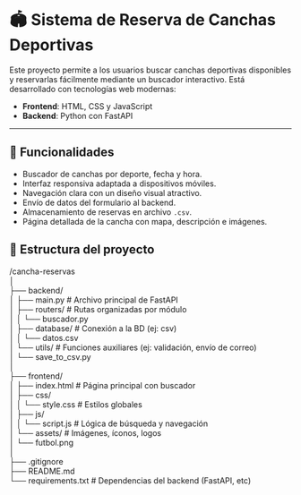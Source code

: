 # 🏟️ Sistema de Reserva de Canchas Deportivas

Este proyecto permite a los usuarios buscar canchas deportivas disponibles y reservarlas fácilmente mediante un buscador interactivo. Está desarrollado con tecnologías web modernas:

- **Frontend**: HTML, CSS y JavaScript
- **Backend**: Python con FastAPI

---

## 🚀 Funcionalidades

- Buscador de canchas por deporte, fecha y hora.
- Interfaz responsiva adaptada a dispositivos móviles.
- Navegación clara con un diseño visual atractivo.
- Envío de datos del formulario al backend.
- Almacenamiento de reservas en archivo `.csv`.
- Página detallada de la cancha con mapa, descripción e imágenes.

## 🧱 Estructura del proyecto

/cancha-reservas  
│  
├── backend/  
│   ├── main.py                      # Archivo principal de FastAPI  
│   ├── routers/                     # Rutas organizadas por módulo  
│   │   └── buscador.py  
│   ├── database/                    # Conexión a la BD (ej: csv)  
│   │   └── datos.csv  
│   └── utils/                       # Funciones auxiliares (ej: validación, envío de correo)  
│       └── save_to_csv.py  
│  
├── frontend/  
│   ├── index.html                   # Página principal con buscador  
│   ├── css/  
│   │   └── style.css                # Estilos globales  
│   ├── js/  
│   │   └── script.js                   # Lógica de búsqueda y navegación  
│   └── assets/                      # Imágenes, íconos, logos  
│       └── futbol.png  
│  
├── .gitignore  
├── README.md  
└── requirements.txt                # Dependencias del backend (FastAPI, etc)  